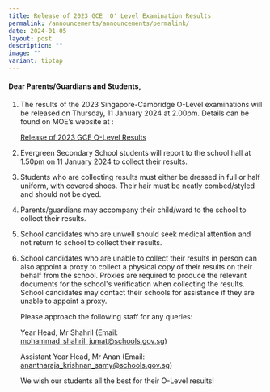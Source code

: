 ```yaml
---
title: Release of 2023 GCE 'O' Level Examination Results
permalink: /announcements/announcements/permalink/
date: 2024-01-05
layout: post
description: ""
image: ""
variant: tiptap
---
```

<h4>Dear Parents/Guardians and Students,</h4><ol data-tight="true" class="tight"><li><p>The results of the 2023 Singapore-Cambridge O-Level examinations will be released on Thursday, 11 January 2024 at 2.00pm. Details can be found on MOE’s website at :</p><p><a href="https://www.moe.gov.sg/news/press-releases/20240104-release-of-2023-singapore-cambridge-gce-o-level-examination-results-and-2024-joint-admissions-exercise#:~:text=My%20shortlisted%20(0)-,Release%20of%202023%20Singapore%2DCambridge%20GCE%20O%2DLevel%20Examination%20Results,and%202024%20Joint%20Admissions%20Exercise&amp;text=1.,11%20January%202024%2C%202.00pm." rel="noopener noreferrer nofollow" target="_blank">Release of 2023 GCE O-Level Results</a></p></li></ol><p></p><ol start="2" data-tight="true" class="tight"><li><p>Evergreen Secondary School students will&nbsp;report to the school hall at 1.50pm on 11 January 2024&nbsp;to collect their results.</p><p></p></li><li><p>Students who are collecting results must either be dressed in full or half uniform, with covered shoes. Their hair must be neatly combed/styled and should not be dyed.</p><p></p></li><li><p>Parents/guardians may accompany their child/ward to the school to collect their results.</p><p></p></li><li><p>School candidates who are unwell should seek medical attention and not return to school to collect their results.</p><p></p></li><li><p>School candidates who are unable to collect their results in person can also appoint a proxy to collect a physical copy of their results on their behalf from the school. Proxies are required to produce the relevant documents for the school's verification when collecting the results. School candidates may contact their schools for assistance if they are unable to appoint a proxy.</p><p></p><p>Please approach the following staff for any queries:</p><p>Year Head, Mr Shahril (Email: <a href="mailto:mohammad_shahril_jumat@schools.gov.sg" rel="noopener noreferrer nofollow" target="_blank">mohammad_shahril_jumat@schools.gov.sg</a>)</p><p>Assistant Year Head, Mr Anan (Email: <a href="mailto:anantharaja_krishnan_samy@schools.gov.sg" rel="noopener noreferrer nofollow" target="_blank">anantharaja_krishnan_samy@schools.gov.sg</a>)</p><p></p><p>We wish our students all the best for their O-Level results!</p></li></ol><h2></h2><p></p><p>&nbsp;</p>